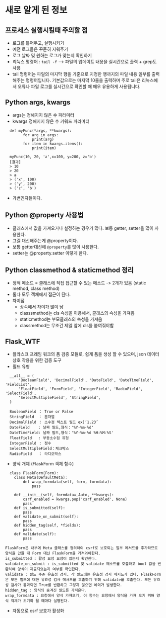 # 새로 알게 된 정보

## 프로세스 실행시킬때 주의할 점
  - 로그를 틀어두고, 실행시키기
  - 예전 로그들은 꾸준히 지워주기
  - 로그 날짜 및 원하는 로그가 맞는지 확인하기
  - 리눅스 명령어 : `tail -f` --> 파일의 업데이트 내용을 실시간으로 출력 + grep도 사용
  - tail 명령어는 파일의 마지막 행을 기준으로 지정한 행까지의 파일 내용 일부를 출력해주는 명령어입니다. 기본값으로는 마지막 10줄을 출력하며 주로 tail은 리눅스에서 오류나 파일 로그를 실시간으로 확인할 때 매우 유용하게 사용됩니다.


## Python args, kwargs
  - args는 정해지지 않은 수 파라미터
  - kwargs 정해지지 않은 수 키워드 파라미터
  ```
    def myFunc(*args, **kwargs):
          for arg in args:
              print(arg)
          for item in kwargs.items():
              print(item)    

    myFunc(10, 20, 'a',x=100, y=200, z='b')
    [결과]
    > 10
    > 20
    > a
    > ('x', 100)
    > ('y', 200)
    > ('z', 'b')
  ```
  - 가변인자들이다.
    
## Python @property 사용법
  - 클래스에서 값을 가져오거나 설정하는 경우가 많다. 보통 getter, setter을 많이 사용한다.
  - 그걸 대신해주는게 @property이다.
  - 보통 getter대신에 `@property`를 많이 사용한다.
  - setter는 @property.setter 이렇게 한다.

## Python classmethod & staticmethod 정리
  - 정적 메소드 = 클래스에 직접 접근할 수 있는 메소드 -> 2개가 있음 (static method, class method)
  - 둘다 모두 객체에서 접근이 된다.
  - 차이점
    - 상속에서 차이가 많이 남
    - classsmethod는 cls 속성을 이용해서, 클래스의 속성을 가져옴
    - staticmethod는 부모클래스의 속성을 가져옴
    - classmethod는 무조건 제일 앞에 cls를 붙여줘야함

## Flask_WTF
  - 플라스크 프레임 워크의 폼 검증 모듈로, 쉽게 폼을 생성 할 수 있으며, json 데이터 상호 작용을 위한 검증 도구
  - 필드 유형
  ```
    __all__ = (
        'BooleanField', 'DecimalField', 'DateField', 'DateTimeField', 'FieldList',
        'FloatField', 'FormField', 'IntegerField', 'RadioField', 'SelectField',
        'SelectMultipleField', 'StringField',
    )

    BooleanField ： True or False
    StringField  ： 문자열
    DecimalField ： 소수점 텍스트 필드 ex)‘1.23’
    DateField    : 날짜 필드,형식：'%Y-%m-%d'
    DateTimeField: 날짜 필드,형식：'%Y-%m-%d %H:%M:%S'
    FloatField   : 부동소수점 유형
    IntegerField ： 정수
    SelectMultipleField：체크박스
    RadioField   ： 라디오박스
  ```
  - 양식 개체 (FlaskForm 객체 함수)
  ```
    class FlaskForm(Form):
      class Meta(DefaultMeta):
          def wrap_formdata(self, form, formdata):
              pass

      def __init__(self, formdata=_Auto, **kwargs):
          csrf_enabled = kwargs.pop('csrf_enabled', None)
          pass
      def is_submitted(self):
          pass
      def validate_on_submit(self):
          pass
      def hidden_tag(self, *fields):
          pass
      def validate(self):
          pass
  ```
  ```
  FlaskForm은 내부에 Meta 클래스를 정의하여 csrf로 보호되는 일부 메서드를 추가하므로 양식을 만들 때 Form 대신 FlaskForm을 가져와야한다.
  is_submitted : 활성 요청 요청이 있는지 확인한다.
  validate_on_submit : is_submitted 및 validate 메소드를 호출하고 bool 값을 반환하여 양식이 제출되었는지 여부를 확인한다.
  validate : 필드 수준 유효성 검사. 각 필드에는 유효성 검사 메서드가 있다. FlaskForm은 모든 필드에 대한 유효성 검사 메서드를 호출하기 위해 validate를 호출한다. 모든 유효성 검사가 통과되면 True를 반환하고 그렇지 않으면 예외가 발생한다.
  hidden_tag : 양식의 숨겨진 필드를 가져온다.
  wrap_formdata : 요청에서 양식 가져오기, 이 함수는 요청에서 양식을 가져 오기 위해 양식 객체가 초기화 될 때마다 실행된다.
  ```
  - 자동으로 csrf 보호가 활성화
